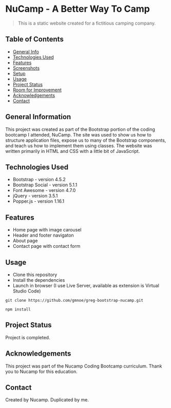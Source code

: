 # NuCamp - A Better Way To Camp
> This is a static website created for a fictitious camping company.


## Table of Contents
* [General Info](#general-information)
* [Technologies Used](#technologies-used)
* [Features](#features)
* [Screenshots](#screenshots)
* [Setup](#setup)
* [Usage](#usage)
* [Project Status](#project-status)
* [Room for Improvement](#room-for-improvement)
* [Acknowledgements](#acknowledgements)
* [Contact](#contact)
<!-- * [License](#license) -->


## General Information
This project was created as part of the Bootstrap portion of the coding bootcamp I attended, NuCamp.  The site was used to show us how to 
structure application files, expose us to many of the Bootstrap components, and teach us how to implement them using classes. The website
was written primarily in HTML and CSS with a little bit of JavaScript.

## Technologies Used
- Bootstrap - version 4.5.2
- Bootstrap Social - version 5.1.1
- Font Awesome - version 4.7.0
- jQuery - version 3.5.1
- Popper.js - version 1.16.1

## Features
- Home page with image carousel
- Header and footer navigaton
- About page
- Contact page with contact form

## Usage
- Clone this repository
- Install the dependencies
- Launch in browser (I use Live Server, available as extension is Virtual Studio Code)

`git clone https://github.com/gmnoe/greg-bootstrap-nucamp.git`

`npm install`

## Project Status
Project is completed.


## Acknowledgements
This project was part of the Nucamp Coding Bootcamp curriculum.
Thank you to Nucamp for this education.


## Contact
Created by Nucamp. Duplicated by me.

